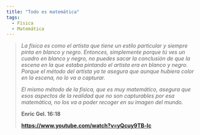 ```yaml
---
title: "Todo es matemática"
tags:
  - Física
  - Matemática
---
```

> _La física es como el artista que tiene un estilo particular y siempre pinta en blanco y negro. Entonces, simplemente porque tú ves un cuadro en blanco y negro, no puedes sacar la conclusión de que la escena en la que estaba pintando el artista era en blanco y negro. Porque el método del artista ya te asegura que aunque hubiera color en la escena, no lo va a capturar._
>
> _El mismo método de la física, que es muy matemático, asegura que esos aspectos de la realidad que no son capturables por esa matemática, no los va a poder recoger en su imagen del mundo._
>
> **Enric Gel. 16:18**
> 
> **https://www.youtube.com/watch?v=yQcuy9TB-lc**
